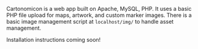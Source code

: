 Cartonomicon is a web app built on Apache, MySQL, PHP. It uses a basic PHP file upload for maps, artwork, and custom marker images. There is a basic image management script at `localhost/img/` to handle asset management.

Installation instructions coming soon!